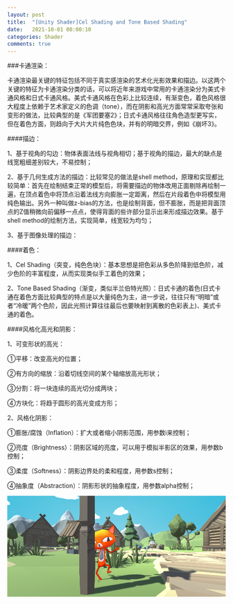 ```yaml
---
layout: post
title:  "[Unity Shader]Cel Shading and Tone Based Shading"
date:   2021-10-01 00:00:10
categories: Shader
comments: true
---
```


###卡通渲染：

卡通渲染最关键的特征包括不同于真实感渲染的艺术化光影效果和描边。以这两个关键的特征为卡通渲染分类的话，可以将近年来游戏中常用的卡通渲染分为美式卡通风格和日式卡通风格。美式卡通风格在色彩上比较连续，有渐变色，着色风格很大程度上依赖于艺术家定义的色调（tone），而在阴影和高光方面常常采取夸张和变形的做法，比较典型的是《军团要塞2》；日式卡通风格往往角色造型更写实，但在着色方面，则趋向于大片大片纯色色块，并有的明暗交界，例如《崩坏3》。

####描边：

1、基于视角的勾边：物体表面法线与视角相切；基于视角的描边，最大的缺点是线宽粗细差别较大，不易控制；

2、基于几何生成方法的描边：比较常见的做法是shell method，原理和实现都比较简单：首先在绘制结束正常的模型后，将需要描边的物体改用正面剔除再绘制一遍，在顶点着色中将顶点沿着法线方向膨胀一定距离，然后在片段着色中将模型用纯色输出。另外一种叫做z-bias的方法，也是绘制背面，但不膨胀，而是把背面顶点的Z值稍微向前偏移一点点，使得背面的些许部分显示出来形成描边效果。基于shell method的绘制方法，实现简单，线宽较为均匀；

3、基于图像处理的描边：

####着色：

1、Cel Shading（突变，纯色色块）：基本思想是把色彩从多色阶降到低色阶，减少色阶的丰富程度，从而实现类似手工着色的效果；

2、Tone Based Shading（渐变，类似半兰伯特光照）：日式卡通的着色(日式卡通在着色方面比较典型的特点是以大量纯色为主，进一步说，往往只有“明暗”或者“冷暖”两个色阶，因此光照计算往往最后也要映射到离散的色彩表上)、美式卡通的着色。

####风格化高光和阴影：

1、可变形状的高光：

①平移：改变高光的位置；

②有方向的缩放：沿着切线空间的某个轴缩放高光形状；

③分割：将一块连续的高光切分成两块；

④方块化：将趋于圆形的高光变成方形；

2、风格化阴影：

①膨胀/腐蚀（Inflation）：扩大或者缩小阴影范围，用参数i来控制；

②亮度（Brightness）：阴影区域的亮度，可以用于模拟半影区的效果，用参数b控制；

③柔度（Softness）：阴影边界处的柔和程度，用参数s控制；

④抽象度（Abstraction）：阴影形状的抽象程度，用参数alpha控制；

![图片](https://raw.githubusercontent.com/HushengStudent/HushengStudent.github.io/master/_posts/Shader/%23Cel%20Shading%20and%20Tone%20Based%20Shading/nprcat.png)